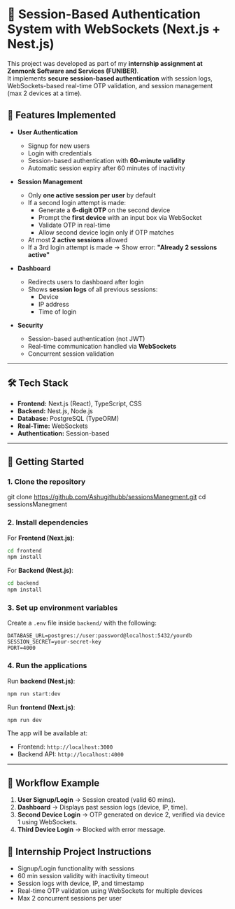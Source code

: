 # 🔐 Session-Based Authentication System with WebSockets (Next.js + Nest.js)

This project was developed as part of my **internship assignment at Zenmonk Software and Services (FUNIBER)**.  
It implements **secure session-based authentication** with session logs, WebSockets-based real-time OTP validation, and session management (max 2 devices at a time).



## 📌 Features Implemented

- **User Authentication**
  - Signup for new users
  - Login with credentials
  - Session-based authentication with **60-minute validity**
  - Automatic session expiry after 60 minutes of inactivity

- **Session Management**
  - Only **one active session per user** by default
  - If a second login attempt is made:
    - Generate a **6-digit OTP** on the second device
    - Prompt the **first device** with an input box via WebSocket
    - Validate OTP in real-time  
    - Allow second device login only if OTP matches
  - At most **2 active sessions** allowed  
  - If a 3rd login attempt is made → Show error: **"Already 2 sessions active"**

- **Dashboard**
  - Redirects users to dashboard after login
  - Shows **session logs** of all previous sessions:
    - Device
    - IP address
    - Time of login

- **Security**
  - Session-based authentication (not JWT)
  - Real-time communication handled via **WebSockets**
  - Concurrent session validation

---

## 🛠️ Tech Stack

- **Frontend:** Next.js (React), TypeScript, CSS  
- **Backend:** Nest.js, Node.js  
- **Database:** PostgreSQL (TypeORM)  
- **Real-Time:** WebSockets  
- **Authentication:** Session-based  

---

## 🚀 Getting Started

### 1. Clone the repository

git clone https://github.com/Ashugithubb/sessionsManegment.git
cd sessionsManegment


### 2. Install dependencies

For **Frontend (Next.js)**:

```bash
cd frontend
npm install
```

For **Backend (Nest.js)**:

```bash
cd backend
npm install
```

### 3. Set up environment variables

Create a `.env` file inside `backend/` with the following:

```env
DATABASE_URL=postgres://user:password@localhost:5432/yourdb
SESSION_SECRET=your-secret-key
PORT=4000
```

### 4. Run the applications

Run **backend (Nest.js)**:

```bash
npm run start:dev
```

Run **frontend (Next.js)**:

```bash
npm run dev
```

The app will be available at:

* Frontend: `http://localhost:3000`
* Backend API: `http://localhost:4000`

---

## 📸 Workflow Example

1. **User Signup/Login** → Session created (valid 60 mins).
2. **Dashboard** → Displays past session logs (device, IP, time).
3. **Second Device Login** → OTP generated on device 2, verified via device 1 using WebSockets.
4. **Third Device Login** → Blocked with error message.



## 📜 Internship Project Instructions
* Signup/Login functionality with sessions
* 60 min session validity with inactivity timeout
* Session logs with device, IP, and timestamp
* Real-time OTP validation using WebSockets for multiple devices
* Max 2 concurrent sessions per user

